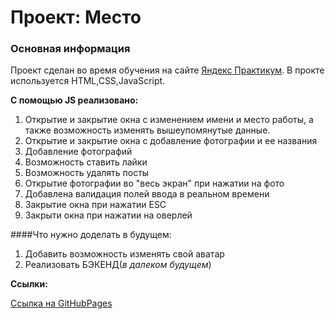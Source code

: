 # Проект: Место

### Основная информация
Проект сделан во время обучения на сайте [Яндекс Практикум](https://practicum.yandex.ru/).
В прокте используется HTML,CSS,JavaScript. 

**С помощью JS реализовано:**
1. Открытие и закрытие окна с изменением имени и место работы, а также возможность изменять вышеупомянутые данные.
2. Открытие и закрытие окна с добавление фотографии и ее названия
3. Добавление фотографий
4. Возможность ставить лайки
5. Возможность удалять посты
6. Открытие фотографии во "весь экран" при нажатии на фото
7. Добавлена валидация полей ввода в реальном времени
8. Закрытие окна при нажатии ESC
9. Закрыти окна при нажатии на оверлей

####Что нужно доделать в будущем:
1. Добавить возможность изменять свой аватар
2. Реализовать БЭКЕНД(*в далеком будущем*)

**Ссылки:**

[Ссылка на GitHubPages](https://valvdov.github.io/mesto/)